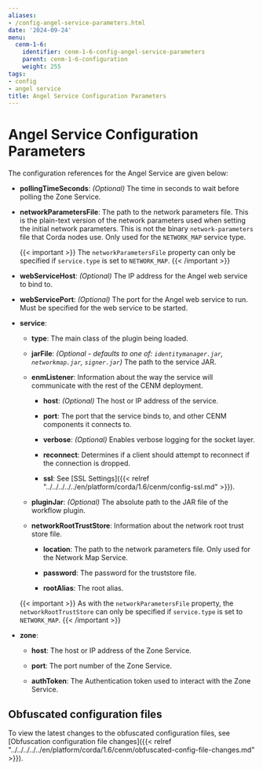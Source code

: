 ```yaml
---
aliases:
- /config-angel-service-parameters.html
date: '2024-09-24'
menu:
  cenm-1-6:
    identifier: cenm-1-6-config-angel-service-parameters
    parent: cenm-1-6-configuration
    weight: 255
tags:
- config
- angel service
title: Angel Service Configuration Parameters
---
```


# Angel Service Configuration Parameters

The configuration references for the Angel Service are given below:

* **pollingTimeSeconds**:
*(Optional)* The time in seconds to wait before polling the Zone Service.

* **networkParametersFile**:
The path to the network parameters file. This is the plain-text version of the network parameters used when setting the initial network parameters. This is not the binary `network-parameters` file that Corda nodes use. Only used for the `NETWORK_MAP` service type.

  {{< important >}}
  The `networkParametersFile` property can only be specified if `service.type` is set to `NETWORK_MAP`.
  {{< /important >}}

* **webServiceHost**:
*(Optional)* The IP address for the Angel web service to bind to.

* **webServicePort**:
*(Optional)* The port for the Angel web service to run. Must be specified for the web service to be started.

* **service**:

  * **type**:
  The main class of the plugin being loaded.

  * **jarFile**:
  *(Optional - defaults to one of: `identitymanager.jar`, `networkmap.jar`, `signer.jar`)* The path to the service JAR.

  * **enmListener**:
  Information about the way the service will communicate with the rest of the CENM deployment.

    * **host**:
    *(Optional)* The host or IP address of the service.

    * **port**:
    The port that the service binds to, and other CENM components it connects to.

    * **verbose**:
    *(Optional)* Enables verbose logging for the socket layer.

    * **reconnect**:
    Determines if a client should attempt to reconnect if the connection is dropped.

    * **ssl**:
    See [SSL Settings]({{< relref "../../../../../en/platform/corda/1.6/cenm/config-ssl.md" >}}).

  * **pluginJar**:
  *(Optional)* The absolute path to the JAR file of the workflow plugin.

  * **networkRootTrustStore**:
  Information about the network root trust store file.

    * **location**:
    The path to the network parameters file. Only used for the Network Map Service.

    * **password**:
    The password for the truststore file.

    * **rootAlias**:
    The root alias.


  {{< important >}}
  As with the `networkParametersFile` property, the `networkRootTrustStore` can only be specified if `service.type` is set to `NETWORK_MAP`.
  {{< /important >}}

* **zone**:

  * **host**:
  The host or IP address of the Zone Service.

  * **port**:
  The port number of the Zone Service.

  * **authToken**:
  The Authentication token used to interact with the Zone Service.

## Obfuscated configuration files

To view the latest changes to the obfuscated configuration files,
see [Obfuscation configuration file changes]({{< relref "../../../../../en/platform/corda/1.6/cenm/obfuscated-config-file-changes.md" >}}).
